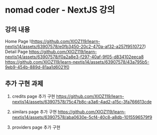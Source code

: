 # nomad coder - NextJS 강의 
## 강의 내용
Home Page
!(https://github.com/XIOZ119/learn-nextjs14/assets/63907578/e0fb3450-20c2-470a-af32-a257f9510727)
Detail Page
https://github.com/XIOZ119/learn-nextjs14/assets/63907578/f0a2a8e3-f297-40af-9f05-d834102eeca8
https://github.com/XIOZ119/learn-nextjs14/assets/63907578/43a795b5-9eb9-454b-889d-81aa1d6021f0

## 추가 구현 과제 
1. credits page 추가 구현
https://github.com/XIOZ119/learn-nextjs14/assets/63907578/75c47b8c-a3a6-4ad2-a15c-3fa766613cde

2. similars page 추가 구현
https://github.com/XIOZ119/learn-nextjs14/assets/63907578/aba0630e-5cf4-40c8-a8db-1015596579f9

3. providers page 추가 구현
